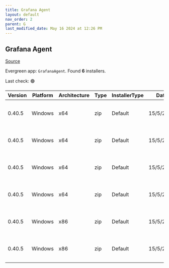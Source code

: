 ```yaml
---
title: Grafana Agent
layout: default
nav_order: 2
parent: G
last_modified_date: May 16 2024 at 12:26 PM
---
```


## Grafana Agent

[Source](https://grafana.com/docs/agent/)

Evergreen app: `GrafanaAgent`. Found **6** installers.

Last check: 🟢

| Version | Platform | Architecture | Type | InstallerType | Date      | Size     | URI                                                                                                                                                                                                    |
| ------- | -------- | ------------ | ---- | ------------- | --------- | -------- | ------------------------------------------------------------------------------------------------------------------------------------------------------------------------------------------------------ |
| 0.40.5  | Windows  | x64          | zip  | Default       | 15/5/2024 | 59481557 | [https://github.com/grafana/agent/releases/download/v0.40.5/grafana-agent-freebsd-amd64.zip](https://github.com/grafana/agent/releases/download/v0.40.5/grafana-agent-freebsd-amd64.zip)               |
| 0.40.5  | Windows  | x64          | zip  | Default       | 15/5/2024 | 61497884 | [https://github.com/grafana/agent/releases/download/v0.40.5/grafana-agent-windows-amd64.exe.zip](https://github.com/grafana/agent/releases/download/v0.40.5/grafana-agent-windows-amd64.exe.zip)       |
| 0.40.5  | Windows  | x64          | zip  | Default       | 15/5/2024 | 52288187 | [https://github.com/grafana/agent/releases/download/v0.40.5/grafana-agentctl-freebsd-amd64.zip](https://github.com/grafana/agent/releases/download/v0.40.5/grafana-agentctl-freebsd-amd64.zip)         |
| 0.40.5  | Windows  | x64          | zip  | Default       | 15/5/2024 | 54129130 | [https://github.com/grafana/agent/releases/download/v0.40.5/grafana-agentctl-windows-amd64.exe.zip](https://github.com/grafana/agent/releases/download/v0.40.5/grafana-agentctl-windows-amd64.exe.zip) |
| 0.40.5  | Windows  | x86          | zip  | Default       | 15/5/2024 | 60880734 | [https://github.com/grafana/agent/releases/download/v0.40.5/grafana-agent-flow-installer.exe.zip](https://github.com/grafana/agent/releases/download/v0.40.5/grafana-agent-flow-installer.exe.zip)     |
| 0.40.5  | Windows  | x86          | zip  | Default       | 15/5/2024 | 60163927 | [https://github.com/grafana/agent/releases/download/v0.40.5/grafana-agent-installer.exe.zip](https://github.com/grafana/agent/releases/download/v0.40.5/grafana-agent-installer.exe.zip)               |
